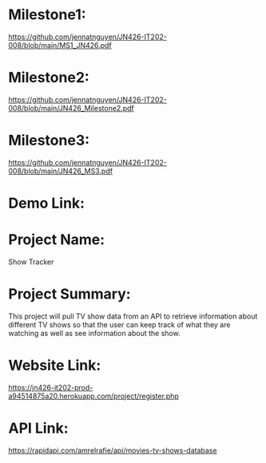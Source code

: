 # Milestone1:
https://github.com/jennatnguyen/JN426-IT202-008/blob/main/MS1_JN426.pdf

# Milestone2:
https://github.com/jennatnguyen/JN426-IT202-008/blob/main/JN426_Milestone2.pdf

# Milestone3:
https://github.com/jennatnguyen/JN426-IT202-008/blob/main/JN426_MS3.pdf

# Demo Link:

# Project Name: 
Show Tracker

# Project Summary: 
This project will pull TV show data from an API to retrieve information about different TV shows so that the user can keep track of what they are watching as well as see information about the show.

# Website Link: 
https://jn426-it202-prod-a94514875a20.herokuapp.com/project/register.php

# API Link: 
https://rapidapi.com/amrelrafie/api/movies-tv-shows-database

